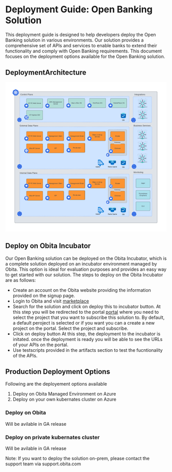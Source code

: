 # Deployment Guide: Open Banking Solution
This deployment guide is designed to help developers deploy the Open Banking solution in various environments. Our solution provides a comprehensive set of APIs and services to enable banks to extend their functionality and comply with Open Banking requirements. This document focuses on the deployment options available for the Open Banking solution.

## DeploymentArchitecture
![Deployment Architecture](https://github.com/obita-tech/catalog/blob/master/ukoba3110/resources/deploymentArchitecture.png)

## Deploy on Obita Incubator
Our Open Banking solution can be deployed on the Obita Incubator, which is a complete solution deployed on an incubator environment managed by Obita. This option is ideal for evaluation purposes and provides an easy way to get started with our solution. The steps to deploy on the Obita Incubator are as follows:

- Create an account on the Obita  website providing the information provided on the signup page.
- Login to Obita and visit [marketplace](https://www.obita.tech/app/marketplace)
- Search for the solution and click on deploy this to incubator button.
  At this step you will be redirected to the portal [portal](https://www.obita.tech/app/portal) where you need to select the project that you want to subscribe this solution to. By default, a default peroject is selected or if you want you can a create a new project on the portal. Select the project and subscribe.
- Click on deploy button
  At this step, the deployment to the incubator is initated. once the deployment is ready you will be able to see the URLs of your APIs on the portal.
- Use testscripts provided in the artifacts section to test the fucntionality of the APIs.
  

## Production Deployment Options
Following are the deployement options available
1. Deploy on Obita Managed Environment on Azure
2. Deploy on your own kubernates cluster on Azure


### Deploy on Obita 
Will be avilable in GA release

### Deploy on private kubernates cluster 
Will be avilable in GA release


Note: If you want to deploy the solution on-prem, please contact the support team via support.obita.com

